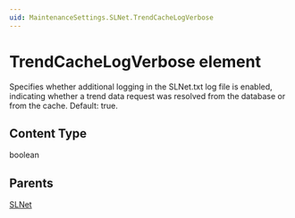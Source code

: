 ```yaml
---
uid: MaintenanceSettings.SLNet.TrendCacheLogVerbose
---
```


# TrendCacheLogVerbose element

Specifies whether additional logging in the SLNet.txt log file is enabled, indicating whether a trend data request was resolved from the database or from the cache. Default: true.

## Content Type

boolean

## Parents

[SLNet](xref:MaintenanceSettings.SLNet)
